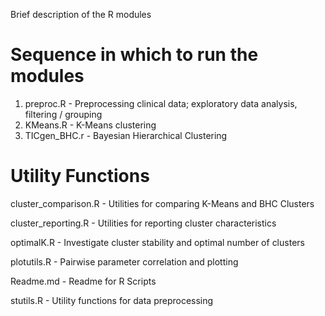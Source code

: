 Brief description of the R modules

Sequence in which to run the modules
====================================
1. preproc.R		- Preprocessing clinical data; exploratory data analysis, filtering / grouping
2. KMeans.R		- K-Means clustering 
3. TICgen_BHC.r		- Bayesian Hierarchical Clustering

Utility Functions
=================
cluster_comparison.R	- Utilities for comparing K-Means and BHC Clusters

cluster_reporting.R	- Utilities for reporting cluster characteristics

optimalK.R		- Investigate cluster stability and optimal number of clusters

plotutils.R		- Pairwise parameter correlation and plotting

Readme.md		- Readme for R Scripts

stutils.R		- Utility functions for data preprocessing

